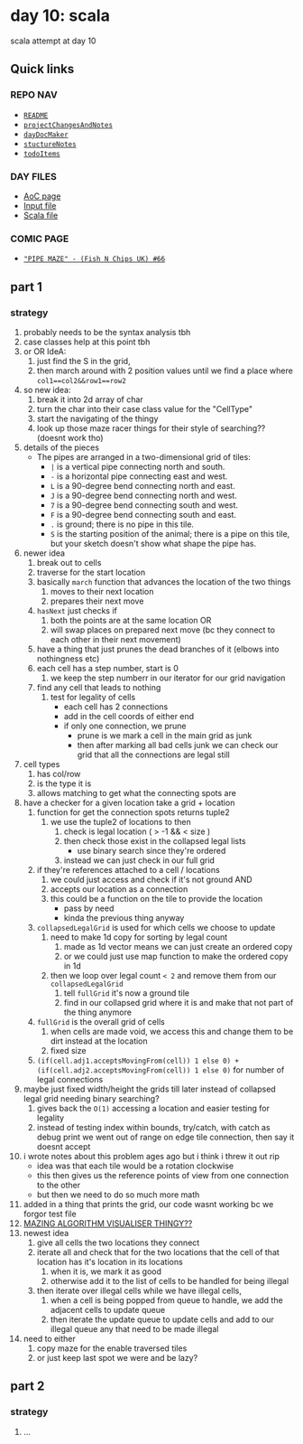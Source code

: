 # day 10: scala
scala attempt at day 10
## Quick links
### REPO NAV
* [`README`](./README.md)
* [`projectChangesAndNotes`](./projectChangesAndNotes.md)
* [`dayDocMaker`](./dayDocMaker.md)
* [`stuctureNotes`](./structureNotes.md)
* [`todoItems`](./todoItems.md)
### DAY FILES
* [AoC page](https://adventofcode.com/2023/day/10)
* [Input file](https://adventofcode.com/2023/day/10/input)
* [Scala file](../../src/main/scala/day10.scala)

### COMIC PAGE
* [`"PIPE MAZE" - (Fish N Chips UK) #66`](https://www.webtoons.com/en/canvas/advent-of-code/pipe-maze/viewer?title_no=713188&episode_no=66)

## part 1
### strategy
1. probably needs to be the syntax analysis tbh
2. case classes help at this point tbh
3. or OR IdeA:
    1. just find the S in the grid,
    2. then march around with 2 position values until we find a place where `col1==col2&&row1==row2`
4. so new idea:
    1. break it into 2d array of char
    2. turn the char into their case class value for the "CellType"
    3. start the navigating of the thingy
    4. look up those maze racer things for their style of searching?? (doesnt work tho)
5. details of the pieces
    - The pipes are arranged in a two-dimensional grid of tiles:
        * `|` is a vertical pipe connecting north and south.
        * `-` is a horizontal pipe connecting east and west.
        * `L` is a 90-degree bend connecting north and east.
        * `J` is a 90-degree bend connecting north and west.
        * `7` is a 90-degree bend connecting south and west.
        * `F` is a 90-degree bend connecting south and east.
        * `.` is ground; there is no pipe in this tile.
        * `S` is the starting position of the animal; there is a pipe on this tile, but your sketch doesn't show what shape the pipe has.
6. newer idea
    1. break out to cells
    2. traverse for the start location
    3. basically `march` function that advances the location of the two things
        1. moves to their next location
        2. prepares their next move
    4. `hasNext` just checks if 
        1. both the points are at the same location OR
        2. will swap places on prepared next move (bc they connect to each other in their next movement)
    5. have a thing that just prunes the dead branches of it (elbows into nothingness etc)
    6. each cell has a step number, start is 0
        1. we keep the step numberr in our iterator for our grid navigation
    7. find any cell that leads to nothing
        1. test for legality of cells 
            * each cell has 2 connections
            * add in the cell coords of either end
            * if only one connection, we prune
                - prune is we mark a cell in the main grid as junk
                - then after marking all bad cells junk we can check our grid that all the connections are legal still
7. cell types
    1. has col/row
    2. is the type it is
    3. allows matching to get what the connecting spots are
8. have a checker for a given location take a grid + location
    1. function for get the connection spots returns tuple2
        1. we use the tuple2 of locations to then
            1. check is legal location ( > -1 && < size )
            2. then check those exist in the collapsed legal lists
                * use binary search since they're ordered
            3. instead we can just check in our full grid
    2. if they're references attached to a cell / locations
        1. we could just access and check if it's not ground AND
        2. accepts our location as a connection
        3. this could be a function on the tile to provide the location
            * pass by need
            * kinda the previous thing anyway
    3. `collapsedLegalGrid` is used for which cells we choose to update
        1. need to make 1d copy for sorting by legal count
            1. made as 1d vector means we can just create an ordered copy
            2. or we could just use map function to make the ordered copy in 1d
        2. then we loop over legal count `< 2` and remove them from our `collapsedLegalGrid`
            1. tell `fullGrid` it's now a ground tile
            2. find in our collapsed grid where it is and make that not part of the thing anymore
    4. `fullGrid` is the overall grid of cells
        1. when cells are made void, we access this and change them to be dirt instead at the location
        2. fixed size
    5. `(if(cell.adj1.acceptsMovingFrom(cell)) 1 else 0) + (if(cell.adj2.acceptsMovingFrom(cell)) 1 else 0)` for number of legal connections
9. maybe just fixed width/height the grids till later instead of collapsed legal grid needing binary searching?
    1. gives back the `O(1)` accessing a location and easier testing for legality
    2. instead of testing index within bounds, try/catch, with catch as debug print we went out of range on edge tile connection, then say it doesnt accept
10. i wrote notes about this problem ages ago but i think i threw it out rip
    * idea was that each tile would be a rotation clockwise
    * this then gives us the reference points of view from one connection to the other
    * but then we need to do so much more math
11. added in a thing that prints the grid, our code wasnt working bc we forgor test file
12. [MAZING ALGORITHM VISUALISER THINGY??](https://github.com/hisham-maged10/path-finder)
13. newest idea
    1. give all cells the two locations they connect
    2. iterate all and check that for the two locations that the cell of that location has it's location in its locations
        1. when it is, we mark it as good
        2. otherwise add it to the list of cells to be handled for being illegal
    3. then iterate over illegal cells while we have illegal cells,
        1. when a cell is being popped from queue to handle, we add the adjacent cells to update queue
        2. then iterate the update queue to update cells and add to our illegal queue any that need to be made illegal
14. need to either
    1. copy maze for the enable traversed tiles
    2. or just keep last spot we were and be lazy?
## part 2
### strategy
1. ...
